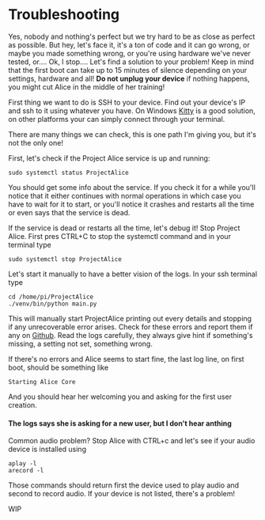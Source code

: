 # Troubleshooting

Yes, nobody and nothing's perfect but we try hard to be as close as perfect as possible. But hey, let's face it, it's a ton of code and it can go wrong, or maybe you made something wrong, or you're using hardware we've never tested, or.... Ok, I stop.... Let's find a solution to your problem! Keep in mind that the first boot can take up to 15 minutes of silence depending on your settings, hardware and all! **Do not unplug your device** if nothing happens, you might cut Alice in the middle of her training!

First thing we want to do is SSH to your device. Find out your device's IP and ssh to it using whatever you have. On Windows [Kitty](https://www.9bis.net/kitty/#!pages/download.md) is a good solution, on other platforms your can simply connect through your terminal.

There are many things we can check, this is one path I'm giving you, but it's not the only one!

First, let's check if the Project Alice service is up and running:

`sudo systemctl status ProjectAlice`

You should get some info about the service. If you check it for a while you'll notice that it either continues with normal operations in which case you have to wait for it to start, or you'll notice it crashes and restarts all the time or even says that the service is dead.

If the service is dead or restarts all the time, let's debug it! Stop Project Alice. First pres CTRL+C to stop the systemctl command and in your terminal type

`sudo systemctl stop ProjectAlice`

Let's start it manually to have a better vision of the logs. In your ssh terminal type

```shell script
cd /home/pi/ProjectAlice
./venv/bin/python main.py
```

This will manually start ProjectAlice printing out every details and stopping if any unrecoverable error arises. Check for these errors and report them if any on [Github](https://github.com/project-alice-assistant/ProjectAlice/issues/new). Read the logs carefully, they always give hint if something's missing, a setting not set, something wrong.

If there's no errors and Alice seems to start fine, the last log line, on first boot, should be something like

`Starting Alice Core`

And you should hear her welcoming you and asking for the first user creation.

#### The logs says she is asking for a new user, but I don't hear anthing
Common audio problem? Stop Alice with CTRL+c and let's see if your audio device is installed using

```shell script
aplay -l
arecord -l
```

Those commands should return first the device used to play audio and second to record audio. If your device is not listed, there's a problem!

WIP
